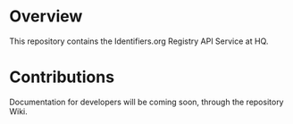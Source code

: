 # Overview
This repository contains the Identifiers.org Registry API Service at HQ.

# Contributions
Documentation for developers will be coming soon, through the repository Wiki.
